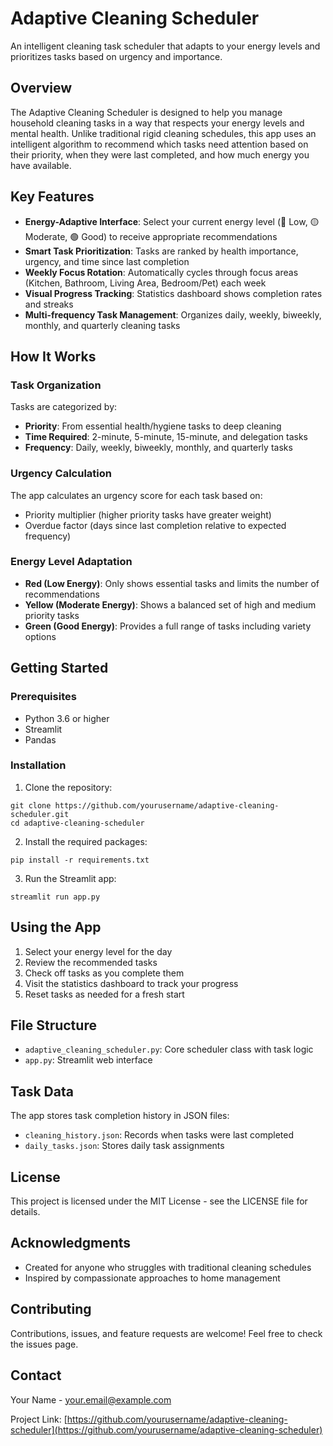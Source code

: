 # Adaptive Cleaning Scheduler

An intelligent cleaning task scheduler that adapts to your energy levels and prioritizes tasks based on urgency and importance.

## Overview

The Adaptive Cleaning Scheduler is designed to help you manage household cleaning tasks in a way that respects your energy levels and mental health. Unlike traditional rigid cleaning schedules, this app uses an intelligent algorithm to recommend which tasks need attention based on their priority, when they were last completed, and how much energy you have available.

## Key Features

- **Energy-Adaptive Interface**: Select your current energy level (🔴 Low, 🟡 Moderate, 🟢 Good) to receive appropriate recommendations
- **Smart Task Prioritization**: Tasks are ranked by health importance, urgency, and time since last completion
- **Weekly Focus Rotation**: Automatically cycles through focus areas (Kitchen, Bathroom, Living Area, Bedroom/Pet) each week
- **Visual Progress Tracking**: Statistics dashboard shows completion rates and streaks
- **Multi-frequency Task Management**: Organizes daily, weekly, biweekly, monthly, and quarterly cleaning tasks

## How It Works

### Task Organization

Tasks are categorized by:
- **Priority**: From essential health/hygiene tasks to deep cleaning
- **Time Required**: 2-minute, 5-minute, 15-minute, and delegation tasks
- **Frequency**: Daily, weekly, biweekly, monthly, and quarterly tasks

### Urgency Calculation

The app calculates an urgency score for each task based on:
- Priority multiplier (higher priority tasks have greater weight)
- Overdue factor (days since last completion relative to expected frequency)

### Energy Level Adaptation

- **Red (Low Energy)**: Only shows essential tasks and limits the number of recommendations
- **Yellow (Moderate Energy)**: Shows a balanced set of high and medium priority tasks
- **Green (Good Energy)**: Provides a full range of tasks including variety options

## Getting Started

### Prerequisites

- Python 3.6 or higher
- Streamlit
- Pandas

### Installation

1. Clone the repository:
```
git clone https://github.com/yourusername/adaptive-cleaning-scheduler.git
cd adaptive-cleaning-scheduler
```

2. Install the required packages:
```
pip install -r requirements.txt
```

3. Run the Streamlit app:
```
streamlit run app.py
```

## Using the App

1. Select your energy level for the day
2. Review the recommended tasks
3. Check off tasks as you complete them
4. Visit the statistics dashboard to track your progress
5. Reset tasks as needed for a fresh start

## File Structure

- `adaptive_cleaning_scheduler.py`: Core scheduler class with task logic
- `app.py`: Streamlit web interface

## Task Data

The app stores task completion history in JSON files:
- `cleaning_history.json`: Records when tasks were last completed
- `daily_tasks.json`: Stores daily task assignments

## License

This project is licensed under the MIT License - see the LICENSE file for details.

## Acknowledgments

- Created for anyone who struggles with traditional cleaning schedules
- Inspired by compassionate approaches to home management

## Contributing

Contributions, issues, and feature requests are welcome! Feel free to check the issues page.

## Contact

Your Name - [your.email@example.com](mailto:your.email@example.com)

Project Link: [https://github.com/yourusername/adaptive-cleaning-scheduler](https://github.com/yourusername/adaptive-cleaning-scheduler)
